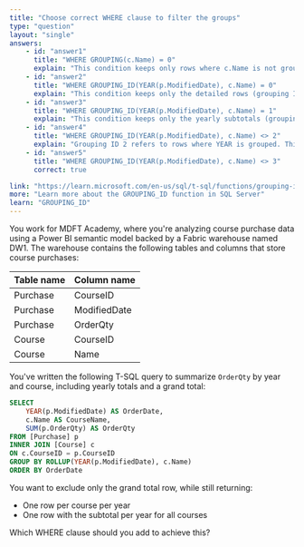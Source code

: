 ```yaml
---
title: "Choose correct WHERE clause to filter the groups"
type: "question"
layout: "single"
answers:
    - id: "answer1"
      title: "WHERE GROUPING(c.Name) = 0"
      explain: "This condition keeps only rows where c.Name is not grouped (0) and removes rows where c.Name is grouped (1). This would remove the yearly subtotals and the grand total."
    - id: "answer2"
      title: "WHERE GROUPING_ID(YEAR(p.ModifiedDate), c.Name) = 0"
      explain: "This condition keeps only the detailed rows (grouping ID 0) where neither column is grouped. It removes the yearly subtotals (grouping ID 1) and the grand total (grouping ID 3)."
    - id: "answer3"
      title: "WHERE GROUPING_ID(YEAR(p.ModifiedDate), c.Name) = 1"
      explain: "This condition keeps only the yearly subtotals (grouping ID 1) where c.Name is grouped. It removes the detailed rows (grouping ID 0) and the grand total (grouping ID 3)."
    - id: "answer4"
      title: "WHERE GROUPING_ID(YEAR(p.ModifiedDate), c.Name) <> 2"
      explain: "Grouping ID 2 refers to rows where YEAR is grouped. This is not a grouping produced by ROLLUP, and so nothing gets removed. The query still returns everything: the detailed rows (grouping ID 0), the yearly subtotals (grouping ID 1), and the grand total (grouping ID 3)."
    - id: "answer5"
      title: "WHERE GROUPING_ID(YEAR(p.ModifiedDate), c.Name) <> 3"
      correct: true

link: "https://learn.microsoft.com/en-us/sql/t-sql/functions/grouping-id-transact-sql"
more: "Learn more about the GROUPING_ID function in SQL Server"
learn: "GROUPING_ID"
---
```


You work for MDFT Academy, where you're analyzing course purchase data using a Power BI semantic model backed by a Fabric warehouse named DW1. The warehouse contains the following tables and columns that store course purchases:

| Table name       | Column name   |
|-----------------|---------------|
| Purchase | CourseID     |
| Purchase | ModifiedDate  |
| Purchase | OrderQty      |
| Course         | CourseID     |
| Course         | Name          |

You've written the following T-SQL query to summarize ``OrderQty`` by year and course, including yearly totals and a grand total:

```sql
SELECT 
    YEAR(p.ModifiedDate) AS OrderDate,
    c.Name AS CourseName,
    SUM(p.OrderQty) AS OrderQty
FROM [Purchase] p
INNER JOIN [Course] c
ON c.CourseID = p.CourseID
GROUP BY ROLLUP(YEAR(p.ModifiedDate), c.Name)
ORDER BY OrderDate
```

You want to exclude only the grand total row, while still returning:

- One row per course per year
- One row with the subtotal per year for all courses

Which WHERE clause should you add to achieve this?